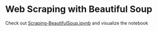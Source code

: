 ﻿# Web Scraping with Beautiful Soup

Check out [Scraping-BeautifulSoup.ipynb](https://github.com/bielrv/scraping-jupyter/blob/master/Scraping-BeautifulSoup.ipynb) and visualize the notebook
